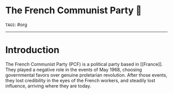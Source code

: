 # The French Communist Party 🚩
`TAGS`: #org 

---
# Introduction
The French Communist Party (PCF) is a political party based in [[France]]. They played a negative role in the events of May 1968, choosing governmental favors over genuine proletarian revolution. After those events, they lost credibility in the eyes of the French workers, and steadily lost influence, arriving where they are today. 
